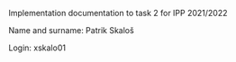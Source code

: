 Implementation documentation to task 2 for IPP 2021/2022

Name and surname: Patrik Skaloš

Login: xskalo01

